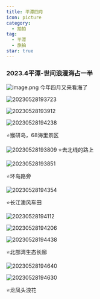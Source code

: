 ```yaml
---
title: 平潭四月
icon: picture
category:
  - 拍拍
tag:
  - 平潭
  - 旅拍
star: true
---
```

### 2023.4平潭-世间浪漫海占一半
![image.png](/markdown/20230528193150.jpg)
今年四月又来看海了
<!-- more -->
![20230528193723](/markdown/20230528193723.jpg)

![20230528193912](/markdown/20230528193912.jpg)

![20230528194238](/markdown/20230528194238.jpg)

⭐猴研岛，68海里景区

![20230528193809](/markdown/20230528193809.jpg)
⭐去北线的路上

![20230528193851](/markdown/20230528193851.jpg)

⭐环岛路旁

![20230528194354](/markdown/20230528194354.jpg)

⭐长江澳风车田

![20230528194112](/markdown/20230528194112.jpg)

![20230528194206](/markdown/20230528194206.jpg)

![20230528194438](/markdown/20230528194438.jpg)

⭐北部湾生态长廊

![20230528194640](/markdown/20230528194640.jpg)

![20230528194630](/markdown/20230528194630.jpg)

⭐龙凤头浪花


